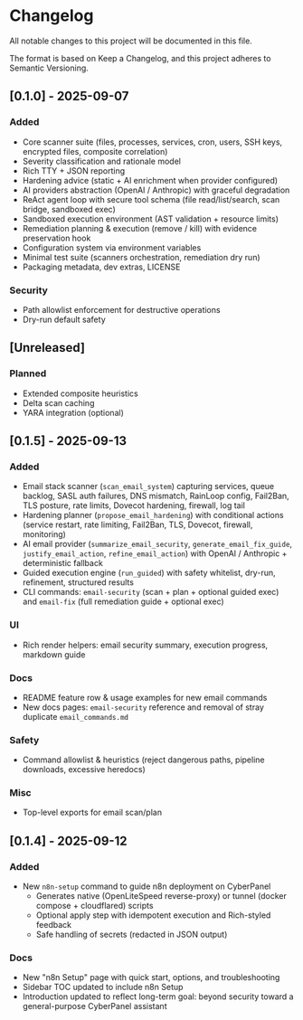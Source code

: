 # Changelog

All notable changes to this project will be documented in this file.

The format is based on Keep a Changelog, and this project adheres to Semantic Versioning.

## [0.1.0] - 2025-09-07
### Added
- Core scanner suite (files, processes, services, cron, users, SSH keys, encrypted files, composite correlation)
- Severity classification and rationale model
- Rich TTY + JSON reporting
- Hardening advice (static + AI enrichment when provider configured)
- AI providers abstraction (OpenAI / Anthropic) with graceful degradation
- ReAct agent loop with secure tool schema (file read/list/search, scan bridge, sandboxed exec)
- Sandboxed execution environment (AST validation + resource limits)
- Remediation planning & execution (remove / kill) with evidence preservation hook
- Configuration system via environment variables
- Minimal test suite (scanners orchestration, remediation dry run)
- Packaging metadata, dev extras, LICENSE

### Security
- Path allowlist enforcement for destructive operations
- Dry-run default safety

## [Unreleased]
### Planned
- Extended composite heuristics
- Delta scan caching
- YARA integration (optional)

## [0.1.5] - 2025-09-13
### Added
- Email stack scanner (`scan_email_system`) capturing services, queue backlog, SASL auth failures, DNS mismatch, RainLoop config, Fail2Ban, TLS posture, rate limits, Dovecot hardening, firewall, log tail
- Hardening planner (`propose_email_hardening`) with conditional actions (service restart, rate limiting, Fail2Ban, TLS, Dovecot, firewall, monitoring)
- AI email provider (`summarize_email_security`, `generate_email_fix_guide`, `justify_email_action`, `refine_email_action`) with OpenAI / Anthropic + deterministic fallback
- Guided execution engine (`run_guided`) with safety whitelist, dry-run, refinement, structured results
- CLI commands: `email-security` (scan + plan + optional guided exec) and `email-fix` (full remediation guide + optional exec)
### UI
- Rich render helpers: email security summary, execution progress, markdown guide
### Docs
- README feature row & usage examples for new email commands
- New docs pages: `email-security` reference and removal of stray duplicate `email_commands.md`
### Safety
- Command allowlist & heuristics (reject dangerous paths, pipeline downloads, excessive heredocs)
### Misc
- Top-level exports for email scan/plan

## [0.1.4] - 2025-09-12
### Added
- New `n8n-setup` command to guide n8n deployment on CyberPanel
	- Generates native (OpenLiteSpeed reverse-proxy) or tunnel (docker compose + cloudflared) scripts
	- Optional apply step with idempotent execution and Rich-styled feedback
	- Safe handling of secrets (redacted in JSON output)
### Docs
- New "n8n Setup" page with quick start, options, and troubleshooting
- Sidebar TOC updated to include n8n Setup
- Introduction updated to reflect long-term goal: beyond security toward a general-purpose CyberPanel assistant
